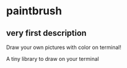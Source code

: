 # paintbrush

## very first description

Draw your own pictures with color on terminal!

A tiny library to draw on your terminal
